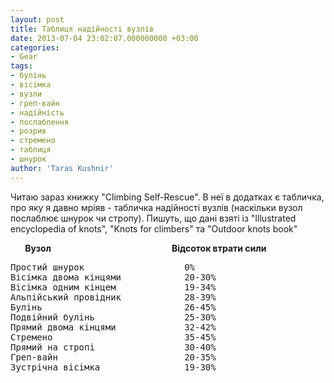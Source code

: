 ```yaml
---
layout: post
title: Таблиця надійності вузлів
date: 2013-07-04 23:02:07.000000000 +03:00
categories:
- Gear
tags:
- булінь
- вісімка
- вузли
- греп-вайн
- надійність
- послаблення
- розрив
- стремено
- таблиця
- шнурок
author: 'Taras Kushnir'
---
```


Читаю зараз книжку "Climbing Self-Rescue". В неї в додатках є табличка, про яку я давно мріяв - табличка надійності вузлів (наскільки вузол послаблює шнурок чи стропу). Пишуть, що дані взяті із "Illustrated encyclopedia of knots", "Knots for climbers" та "Outdoor knots book"

<strong>       Вузол</strong>                                                 <strong>Відсоток втрати сили</strong>
<pre style="text-align:left;">Простий шнурок                   0%
Вісімка двома кінцями            20-30%
Вісімка одним кінцем             19-34%
Альпійський провідник            28-39%
Булінь                           26-45%
Подвійний булінь                 25-30%
Прямий двома кінцями             32-42%
Стремено                         35-45%
Прямий на стропі                 30-40%
Греп-вайн                        20-35%
Зустрічна вісімка                19-30%</pre>
